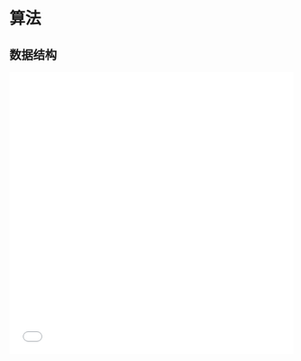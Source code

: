 # 算法

## 数据结构
<iframe src="//player.bilibili.com/player.html?aid=833445598&bvid=BV1hg4y1Q74x&cid=1331191342&p=2" scrolling="no" border="0" frameborder="no" framespacing="0" allowfullscreen="true" width="100%" height="500"> </iframe>

